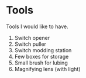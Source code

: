 # Tools

Tools I would like to have.

1. Switch opener
2. Switch puller
3. Switch modding station
4. Few boxes for storage
5. Small brush for lubing
6. Magnifying lens (with light)
